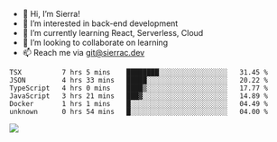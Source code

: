 - 👋 Hi, I’m Sierra!
- 👀 I’m interested in back-end development
- 🌱 I’m currently learning React, Serverless, Cloud
- 💞️ I’m looking to collaborate on learning
- 📫 Reach me via git@sierrac.dev

<!--START_SECTION:waka-->

```text
TSX          7 hrs 5 mins    ████████░░░░░░░░░░░░░░░░░   31.45 %
JSON         4 hrs 33 mins   █████░░░░░░░░░░░░░░░░░░░░   20.22 %
TypeScript   4 hrs 0 mins    ████▒░░░░░░░░░░░░░░░░░░░░   17.77 %
JavaScript   3 hrs 21 mins   ███▓░░░░░░░░░░░░░░░░░░░░░   14.89 %
Docker       1 hrs 1 mins    █░░░░░░░░░░░░░░░░░░░░░░░░   04.49 %
unknown      0 hrs 54 mins   █░░░░░░░░░░░░░░░░░░░░░░░░   04.00 %
```

<!--END_SECTION:waka-->


![](https://hit.yhype.me/github/profile?user_id=7351311)
